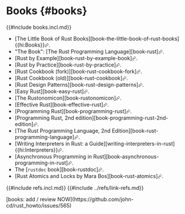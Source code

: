 # Books {#books}

{{#include books.incl.md}}

- [The Little Book of Rust Books][book-the-little-book-of-rust-books]{{hi:Books}}⮳.
- "The Book": [The Rust Programming Language][book-rust]⮳.
- [Rust by Example][book-rust-by-example-book]⮳.
- [Rust by Practice][book-rust-by-practice]⮳.
- [Rust Cookbook (fork)][book-rust-cookbook-fork]⮳.
- [Rust Cookbook (old)][book-rust-cookbook]⮳.
- [Rust Design Patterns][book-rust-design-patterns]⮳.
- [Easy Rust][book-easy-rust]⮳.
- [The Rustonomicon][book-rustonomicon]⮳.
- [Effective Rust][book-effective-rust]⮳.
- [Programming Rust][book-programming-rust]⮳.
- [Programming Rust, 2nd edition][book-programming-rust-2nd-edition]⮳.
- [The Rust Programming Language, 2nd Edition][book-rust-programming-language]⮳.
- [Writing Interpreters in Rust: a Guide][writing-interpreters-in-rust]{{hi:Interpreters}}⮳.
- [Asynchronous Programming in Rust][book-asynchronous-programming-in-rust]⮳.
- The [`rustdoc` book][book-rustdoc]⮳.
- [Rust Atomics and Locks by Mara Bos][book-rust-atomics]⮳.

{{#include refs.incl.md}}
{{#include ../refs/link-refs.md}}

<div class="hidden">
[books: add / review NOW](https://github.com/john-cd/rust_howto/issues/565)
</div>
